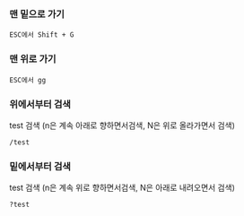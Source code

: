 ### 맨 밑으로 가기 

```
ESC에서 Shift + G
```

### 맨 위로 가기 

```
ESC에서 gg
```

### 위에서부터 검색

test 검색 (n은 계속 아래로 향하면서검색, N은 위로 올라가면서 검색)

```
/test
```

### 밑에서부터 검색 

test 검색 (n은 계속 위로 향하면서검색, N은 아래로 내려오면서 검색) 

```
?test
```
